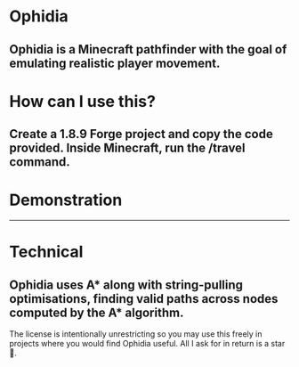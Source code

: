 # Ophidia
Ophidia is a Minecraft pathfinder with the goal of emulating realistic player movement.
---
# How can I use this?
Create a 1.8.9 Forge project and copy the code provided. Inside Minecraft, run the /travel <x> <y> <z> command.
---
# Demonstration

---
# Technical

Ophidia uses A* along with string-pulling optimisations, finding valid paths across nodes computed by the A* algorithm.
---

The license is intentionally unrestricting so you may use this freely in projects where you would find Ophidia useful. All I ask for in return is a star 🙂.



